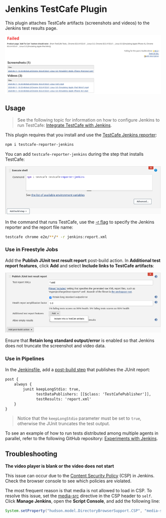 # Jenkins TestСafe Plugin

This plugin attaches TestCafe artifacts (screenshots and videos) to the Jenkins test results page.

![Jenkins TestCafe Plugin](media/jenkins-result.png)

## Usage

> See the following topic for information on how to configure Jenkins to run TestCafe:  [Integrate TestCafe with Jenkins](https://devexpress.github.io/testcafe/documentation/guides/continuous-integration/jenkins.html).

This plugin requires that you install and use the [TestCafe Jenkins reporter](https://www.npmjs.com/package/testcafe-reporter-jenkins):

```sh
npm i testcafe-reporter-jenkins
```

You can add `testcafe-reporter-jenkins` during the step that installs TestCafe:

![Install the TestCafe Jenkins reporter](media/jenkins-install-reporter.png)

In the command that runs TestCafe, use the [-r flag](https://devexpress.github.io/testcafe/documentation/reference/command-line-interface.html#-r-nameoutput---reporter-nameoutput) to specify the Jenkins reporter and the report file name:

```sh
testcafe chrome e2e/**/* -r jenkins:report.xml
```

### Use in Freestyle Jobs

Add the **Publish JUnit test result report** post-build action. In **Additional test report features**, click **Add** and select **Include links to TestCafe artifacts**:

![Use TestCafe in a Freestyle Job](media/jenkins-configure-plugin.png)

Ensure that **Retain long standard output/error** is enabled so that Jenkins does not truncate the screenshot and video data.

### Use in Pipelines

In the [Jenkinsfile](https://www.jenkins.io/doc/book/pipeline/jenkinsfile/), add a [post-build step](https://www.jenkins.io/doc/book/pipeline/syntax/#post) that publishes the JUnit report:

```
post {
    always {
        junit keepLongStdio: true,
              testDataPublishers: [[$class: 'TestCafePublisher']],
              testResults: 'report.xml'
    }
}
```

> Notice that the `keepLongStdio` parameter must be set to `true`, otherwise the JUnit truncates the test output.

To see an example of how to run tests distributed among multiple agents in parallel, refer to the following GitHub repository: [Experiments with Jenkins](https://github.com/wentwrong/experiments-with-jenkins).

## Troubleshooting

**The video player is blank or the video does not start**

This issue can occur due to the [Content Security Policy](https://wiki.jenkins.io/display/JENKINS/Configuring+Content+Security+Policy) (CSP) in Jenkins. Check the browser console to see which policies are violated.

The most frequent reason is that media is not allowed to load in CSP. To resolve this issue, set the [media-src](https://developer.mozilla.org/en-US/docs/Web/HTTP/Headers/Content-Security-Policy/media-src) directive in the CSP header to `self`. Click **Manage Jenkins**, open the **Script Console**, and add the following line:

```java
System.setProperty("hudson.model.DirectoryBrowserSupport.CSP", "media-src 'self';")
```
